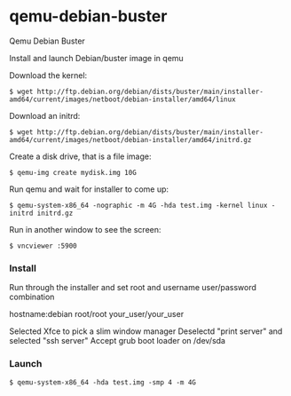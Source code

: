 # qemu-debian-buster
Qemu Debian Buster



Install and launch Debian/buster image in qemu


Download the kernel:
```
$ wget http://ftp.debian.org/debian/dists/buster/main/installer-amd64/current/images/netboot/debian-installer/amd64/linux
```
Download an initrd:
```
$ wget http://ftp.debian.org/debian/dists/buster/main/installer-amd64/current/images/netboot/debian-installer/amd64/initrd.gz
```
Create a disk drive, that is a file image:
```
$ qemu-img create mydisk.img 10G
```
Run qemu and wait for installer to come up:
```
$ qemu-system-x86_64 -nographic -m 4G -hda test.img -kernel linux -initrd initrd.gz
```
Run in another window to see the screen:
```
$ vncviewer :5900
```

### Install

Run through the installer and set root and username user/password combination

hostname:debian
root/root
your_user/your_user

Selected Xfce to pick a slim window manager
Deselectd "print server" and selected "ssh server"
Accept grub boot loader on /dev/sda

### Launch

```
$ qemu-system-x86_64 -hda test.img -smp 4 -m 4G
```


